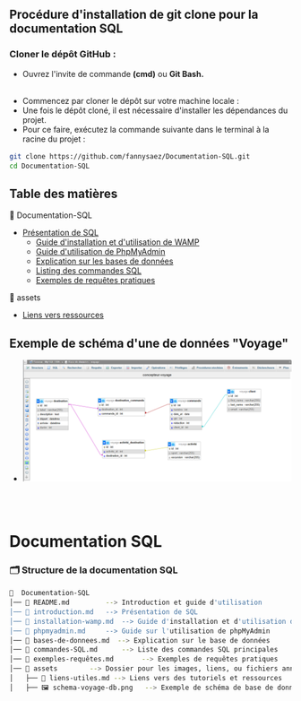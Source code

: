 ## Procédure d'installation de git clone pour la documentation SQL

### Cloner le dépôt GitHub :
- Ouvrez l'invite de commande <b>(cmd)</b> ou <b>Git Bash.</b><br><br>

* Commencez par cloner le dépôt sur votre machine locale :<br>
* Une fois le dépôt cloné, il est nécessaire d'installer les dépendances du projet.<br>
* Pour ce faire, exécutez la commande suivante dans le terminal à la racine du projet :<br>

```bash
git clone https://github.com/fannysaez/Documentation-SQL.git
cd Documentation-SQL
```

## Table des matières 

📂 Documentation-SQL
   - [Présentation de SQL](introduction.md)  
      - [Guide d'installation et d'utilisation de WAMP](installation.md) 
      - [Guide d'utilisation de PhpMyAdmin](phpmyadmin.md) 
      - [Explication sur les bases de données](bases-de-donnees.md) 
      - [Listing des commandes SQL](commandes-SQL.md) 
      - [Exemples de requêtes pratiques](exemples-requêtes.md) 

📂 assets
   - [Liens vers ressources](liens-utiles.md)

   ## Exemple de schéma d'une de données "Voyage"<br>
   - ![Schéma de la base de données "Voyage"](/assets/schema-voyage-db.png)

<br><br>

# Documentation SQL

### 🗂️ Structure de la documentation SQL
```bash
📂  Documentation-SQL
│── 📄 README.md         --> Introduction et guide d'utilisation
│── 📄 introduction.md   --> Présentation de SQL
│── 📄 installation-wamp.md  --> Guide d'installation et d'utilisation de WAMP
│── 📄 phpmyadmin.md     --> Guide sur l'utilisation de phpMyAdmin
│── 📄 bases-de-donnees.md  --> Explication sur le base de données
│── 📄 commandes-SQL.md      --> Liste des commandes SQL principales
│── 📄 exemples-requêtes.md       --> Exemples de requêtes pratiques
│── 📂 assets        --> Dossier pour les images, liens, ou fichiers annexes
│   ├── 📄 liens-utiles.md --> Liens vers des tutoriels et ressources
│   ├── 🖼️ schema-voyage-db.png   --> Exemple de schéma de base de données
```

<!-- ### Explication de l'onglet>Concepteur :

* Le concepteur permet de visualiser et de modifier les relations entre les tables de la base de données de manière intuitive et graphique.
* Il offre une vue d'ensemble des structures de tables et de leurs connexions, facilitant ainsi la gestion et l'optimisation des bases de données. -->

